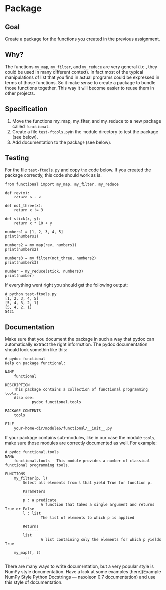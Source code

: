 # Package

## Goal

Create a package for the functions you created in the previous assignment.

## Why?

The functions `my_map`, `my_filter`, and `my_reduce` are very general (i.e., they could be used in many different context). In fact most of the typical manipulations of list that you find in actual programs could be expressed in terms of those functions. So it make sense to create a package to bundle those functions together. This way it will become easier to reuse them in other projects.

## Specification

1. Move the functions my_map, my_filter, and my_reduce to a new package called `functional`.
2. Create a file `test-ftools.py`in the module directory to test the package (see below).
3. Add documentation to the package (see below).

## Testing

For the file `test-ftools.py` and copy the code below. If you created the package correctly, this code should work as is.

```
from functional import my_map, my_filter, my_reduce

def rev(x):
	return 6 - x

def not_three(x):
	return x != 3

def stick(x, y):
	return x * 10 + y

numbers1 = [1, 2, 3, 4, 5]
print(numbers1)

numbers2 = my_map(rev, numbers1)
print(numbers2)

numbers3 = my_filter(not_three, numbers2)
print(numbers3)

number = my_reduce(stick, numbers3)
print(number)
```

If everything went right you should get the following output:

```
# python test-ftools.py
[1, 2, 3, 4, 5]
[5, 4, 3, 2, 1]
[5, 4, 2, 1]
5421
```

## Documentation

Make sure that you document the package in such a way that pydoc can automatically extract the right information. The pydoc documentation should look somethin like this:

```
# pydoc functional
Help on package functional:

NAME
    functional

DESCRIPTION
    This package contains a collection of functional programming tools.
    Also see:
            pydoc functional.tools

PACKAGE CONTENTS
    tools

FILE
    your-home-dir/module6/functional/__init__.py
```

If your package contains sub-modules, like in our case the module `tools`, make sure those modules are correctly documented as well. For example:

```
# pydoc functional.tools
NAME
    functional.tools - This module provides a number of classical functional programming tools.

FUNCTIONS
    my_filter(p, l)
        Select all elements from l that yield True for function p.

        Parameters
        ----------
        p : a predicate
                A function that takes a single argument and returns True or False
        l : list
                The list of elements to which p is applied

        Returns
        -------
        list
                A list containing only the elements for which p yields True

    my_map(f, l)
        ...
```

There are many ways to write documentation, but a very popular style is NumPy style documentation. Have a look at some examples [here](Example NumPy Style Python Docstrings — napoleon 0.7 documentation) and use this style of documentation.
